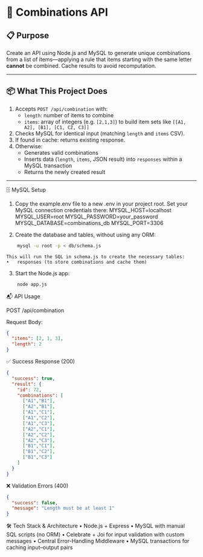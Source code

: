 # 🚀 Combinations API

## 📋 Purpose  
Create an API using Node.js and MySQL to generate unique combinations from a list of items—applying a rule that items starting with the same letter **cannot** be combined. Cache results to avoid recomputation.

---

## 📦 What This Project Does  
1. Accepts `POST /api/combination` with:
   - `length`: number of items to combine  
   - `items`: array of integers (e.g. `[2,1,3]`) to build item sets like `[[A1, A2], [B1], [C1, C2, C3]]`  
2. Checks MySQL for identical input (matching `length` and `items` CSV).  
3. If found in cache: returns existing response.  
4. Otherwise:
   - Generates valid combinations  
   - Inserts data (`length`, `items`, JSON result) into `responses` within a MySQL transaction  
   - Returns the newly created result

---

🗄️ MySQL Setup
1.	Copy the example.env file to a new .env in your project root.
    Set your MySQL connection credentials there:
    MYSQL_HOST=localhost
    MYSQL_USER=root
    MYSQL_PASSWORD=your_password
    MYSQL_DATABASE=combinations_db
    MYSQL_PORT=3306

2.	Create the database and tables, without using any ORM:
```bash
    mysql -u root -p < db/schema.js
```

    This will run the SQL in schema.js to create the necessary tables:
	•	responses (to store combinations and cache them)
3.	Start the Node.js app:
```bash
    node app.js
```

📬 API Usage

POST /api/combination

Request Body: 
```json
{
  "items": [2, 1, 3],
  "length": 2
}
```


✅ Success Response (200) 
```json
{
  "success": true,
  "result": {
    "id": 72,
    "combinations": [
      ["A1","B1"],
      ["A2","B1"],
      ["A1","C1"],
      ["A1","C2"],
      ["A1","C3"],
      ["A2","C1"],
      ["A2","C2"],
      ["A2","C3"],
      ["B1","C1"],
      ["B1","C2"],
      ["B1","C3"]
    ]
  }
}
```


❌ Validation Errors (400) 
```json
{
  "success": false,
  "message": "Length must be at least 1"
}
```

🛠️ Tech Stack & Architecture
	•	Node.js + Express
	•	MySQL with manual SQL scripts (no ORM)
	•	Celebrate + Joi for input validation with custom messages
	•	Central Error-Handling Middleware
	•	MySQL transactions for caching input–output pairs
